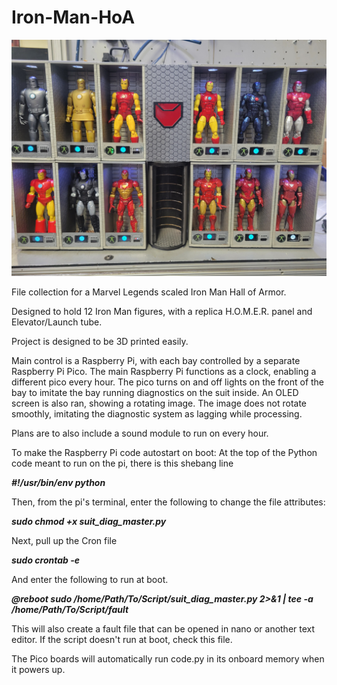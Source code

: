 # Iron-Man-HoA

<img src = "Pictures/20240916_155300.jpg">

File collection for a Marvel Legends scaled Iron Man Hall of Armor.

Designed to hold 12 Iron Man figures, with a replica H.O.M.E.R. panel and Elevator/Launch tube.

Project is designed to be 3D printed easily.

Main control is a Raspberry Pi, with each bay controlled by a separate Raspberry Pi Pico.
The main Raspberry Pi functions as a clock, enabling a different pico every hour.
The pico turns on and off lights on the front of the bay to imitate the bay running diagnostics on the suit inside.
An OLED screen is also ran, showing a rotating image.
The image does not rotate smoothly, imitating the diagnostic system as lagging while processing.

Plans are to also include a sound module to run on every hour.


To make the Raspberry Pi code autostart on boot:
At the top of the Python code meant to run on the pi, there is this shebang line

  <b><i>#!/usr/bin/env python</i></b>

Then, from the pi's terminal, enter the following to change the file attributes:

  <b><i>sudo chmod +x suit_diag_master.py</i></b>

Next, pull up the Cron file

  <b><i>sudo crontab -e</i></b>

And enter the following to run at boot.

  <b><i>@reboot sudo /home/Path/To/Script/suit_diag_master.py 2>&1 | tee -a /home/Path/To/Script/fault</i></b>

This will also create a fault file that can be opened in nano or another text editor.  If the script doesn't run at boot, check this file.


The Pico boards will automatically run code.py in its onboard memory when it powers up. 
